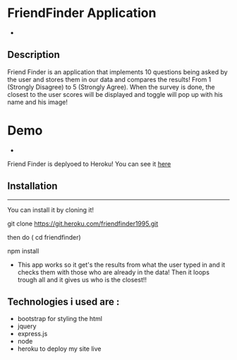# FriendFinder Application
-

## Description

Friend Finder is an application that implements 10 questions being asked by the user and stores them in our data and compares the results!  From 1 (Strongly Disagree) to 5 (Strongly Agree). When the survey is done, the closest to the user scores will be displayed and toggle will pop up with his name and his image!

# Demo
-

Friend Finder is deplyoed to Heroku! You can see it [here](https://friendfinder1995.herokuapp.com)

## Installation
 - - - - - - 

You can install it by  cloning it!

git clone https://git.heroku.com/friendfinder1995.git


 then do  ( cd friendfinder)

npm install


* This app works so it get's the results from what the user typed in and it checks them with those who are already in the data! Then it loops trough all and it gives us who is the closest!!

## Technologies i used are : 
* bootstrap for styling the html
* jquery
* express.js 
* node
* heroku to deploy my site live









